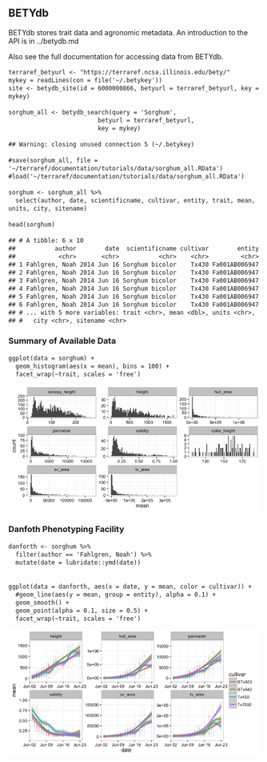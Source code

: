 BETYdb
------

BETYdb stores trait data and agronomic metadata. An introduction to the
API is in ../betydb.md

Also see the full documentation for accessing data from BETYdb.

    terraref_betyurl <- "https://terraref.ncsa.illinois.edu/bety/"
    mykey = readLines(con = file('~/.betykey'))
    site <- betydb_site(id = 6000000866, betyurl = terraref_betyurl, key = mykey)

    sorghum_all <- betydb_search(query = 'Sorghum', 
                             betyurl = terraref_betyurl, 
                             key = mykey) 

    ## Warning: closing unused connection 5 (~/.betykey)

    #save(sorghum_all, file = '~/terraref/documentation/tutorials/data/sorghum_all.RData')
    #load('~/terraref/documentation/tutorials/data/sorghum_all.RData')

    sorghum <- sorghum_all %>% 
      select(author, date, scientificname, cultivar, entity, trait, mean, units, city, sitename)

    head(sorghum)

    ## # A tibble: 6 x 10
    ##           author        date  scientificname cultivar        entity
    ##            <chr>       <chr>           <chr>    <chr>         <chr>
    ## 1 Fahlgren, Noah 2014 Jun 16 Sorghum bicolor    Tx430 Fa001AB006947
    ## 2 Fahlgren, Noah 2014 Jun 16 Sorghum bicolor    Tx430 Fa001AB006947
    ## 3 Fahlgren, Noah 2014 Jun 16 Sorghum bicolor    Tx430 Fa001AB006947
    ## 4 Fahlgren, Noah 2014 Jun 16 Sorghum bicolor    Tx430 Fa001AB006947
    ## 5 Fahlgren, Noah 2014 Jun 16 Sorghum bicolor    Tx430 Fa001AB006947
    ## 6 Fahlgren, Noah 2014 Jun 16 Sorghum bicolor    Tx430 Fa001AB006947
    ## # ... with 5 more variables: trait <chr>, mean <dbl>, units <chr>,
    ## #   city <chr>, sitename <chr>

### Summary of Available Data

    ggplot(data = sorghum) + 
      geom_histogram(aes(x = mean), bins = 100) + 
      facet_wrap(~trait, scales = 'free')

![](phenotype_analysis_files/figure-markdown_strict/phenotype_counts-1.png)

### Danfoth Phenotyping Facility

    danforth <- sorghum %>% 
      filter(author == 'Fahlgren, Noah') %>% 
      mutate(date = lubridate::ymd(date))
      

    ggplot(data = danforth, aes(x = date, y = mean, color = cultivar)) +
      #geom_line(aes(y = mean, group = entity), alpha = 0.1) +
      geom_smooth() +
      geom_point(alpha = 0.1, size = 0.5) +
      facet_wrap(~trait, scales = 'free')

![](phenotype_analysis_files/figure-markdown_strict/danforth-phenotypes-1.png)
